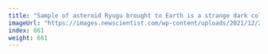 ```yaml
---
title: "Sample of asteroid Ryugu brought to Earth is a strange dark colour"
imageUrl: "https://images.newscientist.com/wp-content/uploads/2021/12/20154247/PRI_215885960.jpg?width=600"
index: 661
weight: 661
---
```

